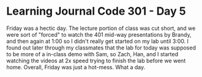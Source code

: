 # Learning Journal Code 301 - Day 5

Friday was a hectic day. The lecture portion of class was cut short, and we were sort of "forced" to watch the 401 mid-way presentations by Brandy, and then again at 1:00 so I didn't really get started on my lab until 3:00. I found out later through my classmates that the lab for today was supposed to be more of a in-class demo with Sam, so Zach, Han, and I started watching the videos at 2x speed trying to finish the lab before we went home. Overall, Friday was just a hot-mess. What a day.

